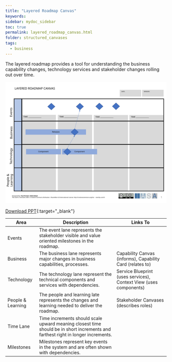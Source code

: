 ```yaml
---
title: "Layered Roadmap Canvas"
keywords: 
sidebar: mydoc_sidebar
toc: true
permalink: layered_roadmap_canvas.html
folder: structured_canvases
tags: 
  - business
---
```


The layered roadmap provides a tool for understanding the business capability changes, technology services and stakeholder changes rolling out over time.

![image001](media/layered_roadmap_canvas001.svg)

[Download PPT](media/ppt/layered_roadmap_canvas.ppt){:target="_blank"}

| Area | Description | Links To |
| --- | --- | --- |
| Events | The event lane represents the stakeholder visible and value oriented milestones in the roadmap. |   |
| Business | The business lane represents major changes in business capabilities, processes. | Capability Canvas (informs), Capability Card (relates to) |
| Technology | The technology lane represent the technical components and services with dependencies. | Service Blueprint (uses services), Context View (uses components) |
| People & Learning | The people and learning late represents the changes and learning needed to deliver the roadmap. | Stakeholder Canvases (describes roles) |
| Time Lane | Time increments should scale upward meaning closest time should be in short increments and farthest right in longer increments. |   |
| Milestones | Milestones represent key events in the system and are often shown with dependencies. |   |